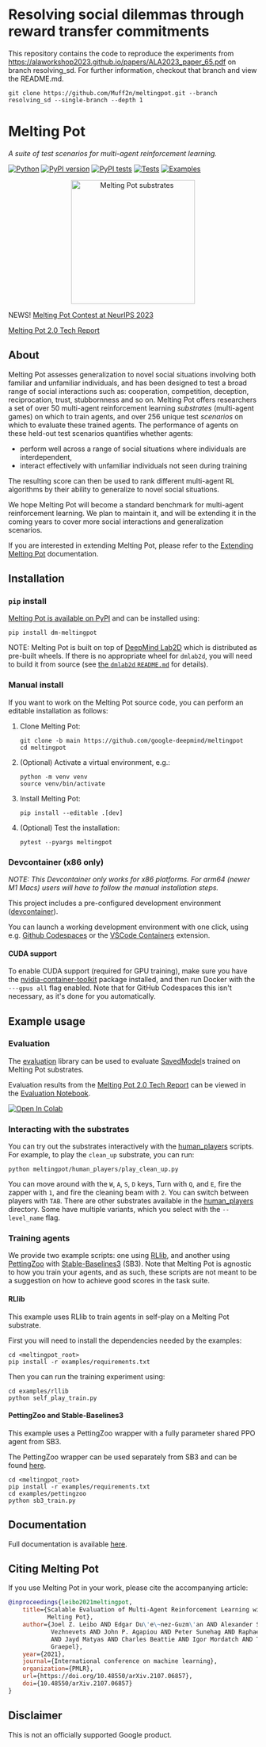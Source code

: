 # Resolving social dilemmas through reward transfer commitments

This repository contains the code to reproduce the experiments from https://alaworkshop2023.github.io/papers/ALA2023_paper_65.pdf on branch resolving_sd.
For further information, checkout that branch and view the README.md.

```shell
git clone https://github.com/Muff2n/meltingpot.git --branch resolving_sd --single-branch --depth 1
```

# Melting Pot

*A suite of test scenarios for multi-agent reinforcement learning.*

[![Python](https://img.shields.io/pypi/pyversions/dm-meltingpot.svg)](https://pypi.python.org/pypi/dm-meltingpot)
[![PyPI version](https://img.shields.io/pypi/v/dm-meltingpot.svg)](https://pypi.python.org/pypi/dm-meltingpot)
[![PyPI tests](../../actions/workflows/pypi-test.yml/badge.svg)](../../actions/workflows/pypi-test.yml)
[![Tests](../../actions/workflows/test-meltingpot.yml/badge.svg)](../../actions/workflows/test-meltingpot.yml)
[![Examples](../../actions/workflows/test-examples.yml/badge.svg)](../../actions/workflows/test-examples.yml)

<div align="center">
  <img src="docs/images/meltingpot_montage.gif"
       alt="Melting Pot substrates"
       height="250" width="250" />
</div>

NEWS! [Melting Pot Contest at NeurIPS 2023](https://www.aicrowd.com/challenges/meltingpot-challenge-2023)

[Melting Pot 2.0 Tech Report](https://arxiv.org/abs/2211.13746)

## About

Melting Pot assesses generalization to novel social situations involving both
familiar and unfamiliar individuals, and has been designed to test a broad range
of social interactions such as: cooperation, competition, deception,
reciprocation, trust, stubbornness and so on. Melting Pot offers researchers a
set of over 50 multi-agent reinforcement learning _substrates_ (multi-agent
games) on which to train agents, and over 256 unique test _scenarios_ on which
to evaluate these trained agents. The performance of agents on these held-out
test scenarios quantifies whether agents:

*   perform well across a range of social situations where individuals are
    interdependent,
*   interact effectively with unfamiliar individuals not seen during training

The resulting score can then be used to rank different multi-agent RL algorithms
by their ability to generalize to novel social situations.

We hope Melting Pot will become a standard benchmark for multi-agent
reinforcement learning. We plan to maintain it, and will be extending it in the
coming years to cover more social interactions and generalization scenarios.

If you are interested in extending Melting Pot, please refer to the
[Extending Melting Pot](docs/extending.md) documentation.

## Installation

### `pip` install

[Melting Pot is available on PyPI](https://pypi.python.org/pypi/dm-meltingpot)
and can be installed using:

```shell
pip install dm-meltingpot
```

NOTE: Melting Pot is built on top of [DeepMind Lab2D](https://github.com/google-deepmind/lab2d)
which is distributed as pre-built wheels. If there is no appropriate wheel for
`dmlab2d`, you will need to build it from source (see
[the `dmlab2d` `README.md`](https://github.com/google-deepmind/lab2d/blob/main/README.md)
for details).

### Manual install

If you want to work on the Melting Pot source code, you can perform an editable
installation as follows:

1.  Clone Melting Pot:

    ```shell
    git clone -b main https://github.com/google-deepmind/meltingpot
    cd meltingpot
    ```

2.  (Optional) Activate a virtual environment, e.g.:

    ```shell
    python -m venv venv
    source venv/bin/activate
    ```

3.  Install Melting Pot:

    ```shell
    pip install --editable .[dev]
    ```

4.  (Optional) Test the installation:

    ```shell
    pytest --pyargs meltingpot
    ```

### Devcontainer (x86 only)

*NOTE: This Devcontainer only works for x86 platforms. For arm64 (newer M1 Macs)
users will have to follow the manual installation steps.*

This project includes a pre-configured development environment
([devcontainer](https://containers.dev)).

You can launch a working development environment with one click, using e.g.
[Github Codespaces](https://github.com/features/codespaces) or the
[VSCode Containers](https://code.visualstudio.com/docs/remote/containers-tutorial)
extension.

#### CUDA support

To enable CUDA support (required for GPU training), make sure you have the
[nvidia-container-toolkit](https://docs.nvidia.com/datacenter/cloud-native/container-toolkit/install-guide.html)
package installed, and then run Docker with the `---gpus all` flag enabled. Note
that for GitHub Codespaces this isn't necessary, as it's done for you
automatically.

## Example usage

### Evaluation
The [evaluation](meltingpot/utils/evaluation/evaluation.py) library can be used
to evaluate [SavedModel](https://www.tensorflow.org/guide/saved_model)s
trained on Melting Pot substrates.

Evaluation results from the [Melting Pot 2.0 Tech Report](https://arxiv.org/abs/2211.13746)
can be viewed in the [Evaluation Notebook](notebooks/evaluation_results.ipynb).

[![Open In Colab](https://colab.research.google.com/assets/colab-badge.svg)](https://colab.research.google.com/github/deepmind/meltingpot/blob/main/notebooks/evaluation_results.ipynb)

### Interacting with the substrates

You can try out the substrates interactively with the
[human_players](meltingpot/human_players) scripts. For example, to play
the `clean_up` substrate, you can run:

```shell
python meltingpot/human_players/play_clean_up.py
```

You can move around with the `W`, `A`, `S`, `D` keys, Turn with `Q`, and `E`,
fire the zapper with `1`, and fire the cleaning beam with `2`. You can switch
between players with `TAB`. There are other substrates available in the
[human_players](meltingpot/human_players) directory. Some have multiple
variants, which you select with the `--level_name` flag.

### Training agents

We provide two example scripts: one using
[RLlib](https://github.com/ray-project/ray), and another using
[PettingZoo](https://github.com/Farama-Foundation/PettingZoo) with
[Stable-Baselines3](https://github.com/DLR-RM/stable-baselines3) (SB3). Note
that Melting Pot is agnostic to how you train your agents, and as such, these
scripts are not meant to be a suggestion on how to achieve good scores in the
task suite.

#### RLlib

This example uses RLlib to train agents in
self-play on a Melting Pot substrate.

First you will need to install the dependencies needed by the examples:

```shell
cd <meltingpot_root>
pip install -r examples/requirements.txt
```

Then you can run the training experiment using:

```shell
cd examples/rllib
python self_play_train.py
```

#### PettingZoo and Stable-Baselines3

This example uses a PettingZoo wrapper with a fully parameter shared PPO agent
from SB3.

The PettingZoo wrapper can be used separately from SB3 and
can be found [here](examples/pettingzoo/utils.py).

```shell
cd <meltingpot_root>
pip install -r examples/requirements.txt
cd examples/pettingzoo
python sb3_train.py
```

## Documentation

Full documentation is available [here](docs/index.md).

## Citing Melting Pot

If you use Melting Pot in your work, please cite the accompanying article:

```bibtex
@inproceedings{leibo2021meltingpot,
    title={Scalable Evaluation of Multi-Agent Reinforcement Learning with
           Melting Pot},
    author={Joel Z. Leibo AND Edgar Du\'e\~nez-Guzm\'an AND Alexander Sasha
            Vezhnevets AND John P. Agapiou AND Peter Sunehag AND Raphael Koster
            AND Jayd Matyas AND Charles Beattie AND Igor Mordatch AND Thore
            Graepel},
    year={2021},
    journal={International conference on machine learning},
    organization={PMLR},
    url={https://doi.org/10.48550/arXiv.2107.06857},
    doi={10.48550/arXiv.2107.06857}
}
```

## Disclaimer

This is not an officially supported Google product.
